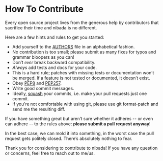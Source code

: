 How To Contribute
=================

Every open source project lives from the generous help by contributors that
sacrifice their time and nibada is no different.

Here are a few hints and rules to get you started:

* Add yourself to the [AUTHORS][] file in an alphabetical fashion.
* No contribution is too small; please submit as many fixes for typos and
  grammar bloopers as you can!
* Don’t *ever* break backward compatibility.
* *Always* add tests and docs for your code.
* This is a hard rule; patches with missing tests or documentation won’t be
  merged.  If a feature is not tested or documented, it doesn’t exist.
* Obey [PEP8][] and [PEP257][].
* Write good commit messages.
* Ideally, [squash][] your commits, i.e. make your pull requests just one commit.
* If you're not comfortable with using git, please use git format-patch and
  send me the resulting diff.

If you have something great but aren’t sure whether it adheres -- or even can adhere -- to the rules above: **please submit a pull request anyway**!

In the best case, we can mold it into something, in the worst case the pull
request gets politely closed. There’s absolutely nothing to fear.

Thank you for considering to contribute to nibada! If you have any question or
concerns, feel free to reach out to me/us.

[squash]: http://gitready.com/advanced/2009/02/10/squashing-commits-with-rebase.html
[PEP8]: http://www.python.org/dev/peps/pep-0008/ "PEP 8"
[PEP257]: http://www.python.org/dev/peps/pep-0257/ "PEP 257"
[AUTHORS]: https://github.com/mittagessen/nibada/blob/master/AUTHORS
